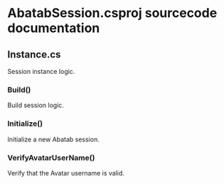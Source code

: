 # AbatabSession.csproj sourcecode documentation

## Instance.cs

Session instance logic.

### Build()

Build session logic.

### Initialize()

Initialize a new Abatab session.

### VerifyAvatarUserName()

Verify that the Avatar username is valid.
